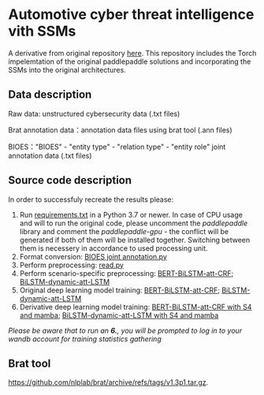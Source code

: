 # Automotive cyber threat intelligence vith SSMs
A derivative from original repository [here](https://github.com/AutoCS-wyh/Automotive-cyber-threat-intelligence-corpus).
This repository includes the Torch impelemtation of the original paddlepaddle solutions and incorporating the SSMs into the original architectures.

## Data description
Raw data: unstructured cybersecurity data (.txt files)

Brat annotation data：annotation data files using brat tool (.ann files) 

BIOES："BIOES" - "entity type" - "relation type" - "entity role" joint annotation data (.txt files)

## Source code description
In order to successfuly recreate the results please:
1. Run [requirements.txt](./requirements.txt) in a Python 3.7 or newer. In case of CPU usage and will to run the original code, please uncomment the _paddlepaddle_ library and comment the _paddlepaddle-gpu_ - the conflict will be generated if both of them will be installed together. Switching between them is necessery in accordance to used processing unit.
2. Format conversion: [BIOES joint annotation.py](./BIOES%20joint%20annotation.py)
3. Perform preprocessing: [read.py](./read.py)
4. Perform scenario-specific preprocessing: [BERT-BiLSTM-att-CRF](./model/BERT-BiLSTM-att-CRF/script/preprocess.py); [BiLSTM-dynamic-att-LSTM](./model/BiLSTM-dynamic-att-LSTM/script/preprocess.py)
5. Original deep learning model training: [BERT-BiLSTM-att-CRF](./model/BERT-BiLSTM-att-CRF/script/bert+bilstm+attention+crf.py); [BiLSTM-dynamic-att-LSTM](./model/BiLSTM-dynamic-att-LSTM/script/BiLSTM-dynamic-att-LSTM.py)
6. Derivative deep learning model training: [BERT-BiLSTM-att-CRF with S4 and mamba](./model/BERT-BiLSTM-att-CRF/script/bert+bilstm+attention+crf-Torch.py); [BiLSTM-dynamic-att-LSTM with S4 and mamba](./model/BiLSTM-dynamic-att-LSTM/script/BiLSTM-dynamic-att-LSTM-Torch.py)

_Please be aware that to run an **6.**, you will be prompted to log in to your wandb account for training statistics gathering_

## Brat tool

https://github.com/nlplab/brat/archive/refs/tags/v1.3p1.tar.gz. 
